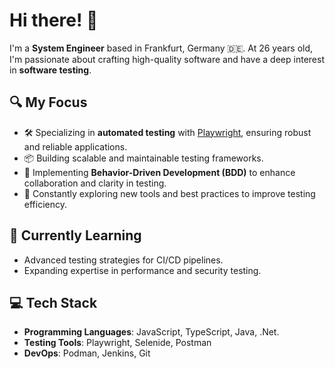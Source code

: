 # Hi there! 👋

I'm a **System Engineer** based in Frankfurt, Germany 🇩🇪. At 26 years old, I'm passionate about crafting high-quality software and have a deep interest in **software testing**.

## 🔍 My Focus
- 🛠️ Specializing in **automated testing** with [Playwright](https://playwright.dev), ensuring robust and reliable applications.  
- 📦 Building scalable and maintainable testing frameworks.
- 🤝 Implementing **Behavior-Driven Development (BDD)** to enhance collaboration and clarity in testing.
- 🚀 Constantly exploring new tools and best practices to improve testing efficiency.

## 🌱 Currently Learning
- Advanced testing strategies for CI/CD pipelines.  
- Expanding expertise in performance and security testing.

## 💻 Tech Stack
- **Programming Languages**: JavaScript, TypeScript, Java, .Net.  
- **Testing Tools**: Playwright, Selenide, Postman 
- **DevOps**: Podman, Jenkins, Git
